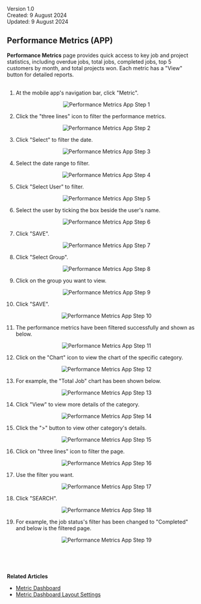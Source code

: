 Version 1.0<br>
Created: 9 August 2024<br>
Updated: 9 August 2024<br>
## Performance Metrics (APP)

**Performance Metrics** page provides quick access to key job and project statistics, including overdue jobs, total jobs, completed jobs, top 5 customers by month, and total projects won. Each metric has a "View" button for detailed reports.<br><br>

1. At the mobile app's navigation bar, click "Metric".<br>

   <p align="center">
     <img src="img2/Performance_Metrics_App_Step_1.png" alt="Performance Metrics App Step 1">
   </p>

2. Click the "three lines" icon to filter the performance metrics.

   <p align="center">
     <img src="img2/Performance_Metrics_App_Step_2.png" alt="Performance Metrics App Step 2">
   </p>

3. Click "Select" to filter the date.

   <p align="center">
     <img src="img2/Performance_Metrics_App_Step_3.png" alt="Performance Metrics App Step 3">
   </p>

4. Select the date range to filter.

   <p align="center">
     <img src="img2/Performance_Metrics_App_Step_4.png" alt="Performance Metrics App Step 4">
   </p>
   
5. Click "Select User" to filter.<br>

   <p align="center">
     <img src="img2/Performance_Metrics_App_Step_5.png" alt="Performance Metrics App Step 5">
   </p>

6. Select the user by ticking the box beside the user's name.

   <p align="center">
     <img src="img2/Performance_Metrics_App_Step_6.png" alt="Performance Metrics App Step 6">
   </p>

7. Click "SAVE".

   <p align="center">
     <img src="img2/Performance_Metrics_App_Step_7.png" alt="Performance Metrics App Step 7">
   </p>

8. Click "Select Group".

   <p align="center">
     <img src="img2/Performance_Metrics_App_Step_8.png" alt="Performance Metrics App Step 8">
   </p>

9. Click on the group you want to view.

   <p align="center">
     <img src="img2/Performance_Metrics_App_Step_9.png" alt="Performance Metrics App Step 9">
   </p>
   
10. Click "SAVE".

    <p align="center">
      <img src="img2/Performance_Metrics_App_Step_10.png" alt="Performance Metrics App Step 10">
    </p>

11. The performance metrics have been filtered successfully and shown as below.

    <p align="center">
      <img src="img2/Performance_Metrics_App_Step_11.png" alt="Performance Metrics App Step 11">
    </p>

12. Click on the "Chart" icon to view the chart of the specific category.

    <p align="center">
      <img src="img2/Performance_Metrics_App_Step_12.png" alt="Performance Metrics App Step 12">
    </p>

13. For example, the "Total Job" chart has been shown below.

    <p align="center">
      <img src="img2/Performance_Metrics_App_Step_13.png" alt="Performance Metrics App Step 13">
    </p>
       
14. Click "View" to view more details of the category.

    <p align="center">
      <img src="img2/Performance_Metrics_App_Step_14.png" alt="Performance Metrics App Step 14">
    </p>

15. Click the ">" button to view other category's details. 

    <p align="center">
      <img src="img2/Performance_Metrics_App_Step_15.png" alt="Performance Metrics App Step 15">
    </p>

16. Click on "three lines" icon to filter the page.

    <p align="center">
      <img src="img2/Performance_Metrics_App_Step_16.png" alt="Performance Metrics App Step 16">
    </p>

17. Use the filter you want.

    <p align="center">
      <img src="img2/Performance_Metrics_App_Step_17.png" alt="Performance Metrics App Step 17">
    </p>

18. Click "SEARCH".

    <p align="center">
      <img src="img2/Performance_Metrics_App_Step_18.png" alt="Performance Metrics App Step 18">
    </p>

19. For example, the job status's filter has been changed to "Completed" and below is the filtered page.

    <p align="center">
      <img src="img2/Performance_Metrics_App_Step_19.png" alt="Performance Metrics App Step 19">
    </p>
   <br><br><br>
   
**Related Articles**
- [Metric Dashboard](Metric_Dashboard.md)
- [Metric Dashboard Layout Settings](Metric_Dashboard_Layout_Settings.md)
  
<!-- [Link Text](https://support.caction.com/Performance_Metrics_App.html) -->
